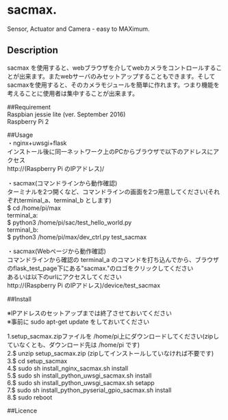   
  
# sacmax.  
  Sensor, Actuator and Camera - easy to MAXimum.  
  
  
## Description  
  sacmax を使用すると、webブラウザを介してwebカメラをコントロールすることが出来ます。またwebサーバのみセットアップすることもできます。そしてsacmaxを使用すると、そのカメラモジュールを簡単に作れます。つまり機能を考えることに使用者は集中することが出来ます。  
  
  
##Requirement  
 Raspbian jessie lite (ver. September 2016)  
 Raspberry Pi 2  
  
  
##Usage  
 ・nginx+uwsgi+flask  
    インストール後に同一ネットワーク上のPCからブラウザで以下のアドレスにアクセス  
     http://(Raspberry Pi のIPアドレス)/  
  
 ・sacmax(コマンドラインから動作確認)  
     ターミナルを2つ開くなど、コマンドラインの画面を2つ用意してください(それぞれterminal_a、terminal_b とします)  
     $ cd /home/pi/max  
     terminal_a:  
        $ python3 /home/pi/sac/test_hello_world.py  
     terminal_b:  
        $ python3 /home/pi/max/dev_ctrl.py test_sacmax  
  
 ・sacmax(Webページから動作確認)  
     コマンドラインから確認の terminal_a のコマンドを打ち込んでから、ブラウザのflask_test_page下にある"sacmax."のロゴをクリックしてください  
     あるいは以下のurlにアクセスしてください  
     http://(Raspberry Pi のIPアドレス)/device/test_sacmax  
  
  
##Install  
  
  ※IPアドレスのセットアップまでは終了させておいてください  
  ※事前に sudo apt-get update をしておいてください  
  
  1.setup_sacmax.zipファイルを /home/pi上にダウンロードしてください(zipしていなくとも、ダウンロード先は /home/pi です)  
  2.$ unzip setup_sacmax.zip (zipしてインストールしていなければ不要です)  
  3.$ cd setup_sacmax  
  4.$ sudo sh install_nginx_sacmax.sh install  
  5.$ sudo sh install_python_uwsgi_sacmax.sh install  
  6.$ sudo sh install_python_uwsgi_sacmax.sh setapp  
  7.$ sudo sh install_python_pyserial_gpio_sacmax.sh install  
  8.$ sudo reboot  
  
  
##Licence  
  
